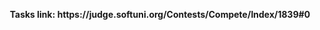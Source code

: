 <p align="center">
  <b>Tasks link: https://judge.softuni.org/Contests/Compete/Index/1839#0</b><br>
</p>
